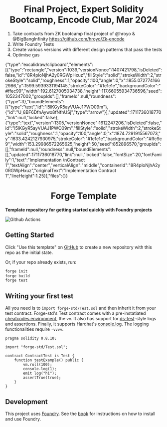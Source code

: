 # <h1 align="center"> Final Project, Expert Solidity Bootcamp, Encode Club, Mar 2024 </h1>

1. Take contracts from ZK bootcamp final project of @hroyo & @BigBangInfinity https://github.com/hroyo/Zk-encode
2. Write Foundry Tests
3. Create various versions with different design patterns that pass the tests
4. Optimise gas

{"type":"excalidraw/clipboard","elements":[{"type":"rectangle","version":1039,"versionNonce":1407421798,"isDeleted":false,"id":"8R4ploNjhA2y0RGWpHxuz","fillStyle":"solid","strokeWidth":2,"strokeStyle":"solid","roughness":1,"opacity":100,"angle":0,"x":1855.0727741662986,"y":1599.5939331194145,"strokeColor":"#1e1e1e","backgroundColor":"#ffec99","width":192.6127005034738,"height":117.66055934736596,"seed":1052347002,"groupIds":[],"frameId":null,"roundness":{"type":3},"boundElements":[{"type":"text","id":"l5lKGyR5ayVUAJ1PWO09m"},{"id":"U_8BF6DfnAywx8fNfnUSj","type":"arrow"}],"updated":1711736018770,"link":null,"locked":false},{"type":"text","version":1305,"versionNonce":1612247206,"isDeleted":false,"id":"l5lKGyR5ayVUAJ1PWO09m","fillStyle":"solid","strokeWidth":2,"strokeStyle":"solid","roughness":1,"opacity":100,"angle":0,"x":1874.7291915567073,"y":1633.4242127930975,"strokeColor":"#1e1e1e","backgroundColor":"#ffc9c9","width":153.29986572265625,"height":50,"seed":852896570,"groupIds":[],"frameId":null,"roundness":null,"boundElements":[],"updated":1711736018770,"link":null,"locked":false,"fontSize":20,"fontFamily":1,"text":"Implementation \nContract 1","textAlign":"center","verticalAlign":"middle","containerId":"8R4ploNjhA2y0RGWpHxuz","originalText":"Implementation Contract 1","lineHeight":1.25}],"files":{}}

# <h1 align="center"> Forge Template </h1>

**Template repository for getting started quickly with Foundry projects**

![Github Actions](https://github.com/foundry-rs/forge-template/workflows/CI/badge.svg)

## Getting Started

Click "Use this template" on [GitHub](https://github.com/foundry-rs/forge-template) to create a new repository with this repo as the initial state.

Or, if your repo already exists, run:
```sh
forge init
forge build
forge test
```

## Writing your first test

All you need is to `import forge-std/Test.sol` and then inherit it from your test contract. Forge-std's Test contract comes with a pre-instatiated [cheatcodes environment](https://book.getfoundry.sh/cheatcodes/), the `vm`. It also has support for [ds-test](https://book.getfoundry.sh/reference/ds-test.html)-style logs and assertions. Finally, it supports Hardhat's [console.log](https://github.com/brockelmore/forge-std/blob/master/src/console.sol). The logging functionalities require `-vvvv`.

```solidity
pragma solidity 0.8.10;

import "forge-std/Test.sol";

contract ContractTest is Test {
    function testExample() public {
        vm.roll(100);
        console.log(1);
        emit log("hi");
        assertTrue(true);
    }
}
```

## Development

This project uses [Foundry](https://getfoundry.sh). See the [book](https://book.getfoundry.sh/getting-started/installation.html) for instructions on how to install and use Foundry.
